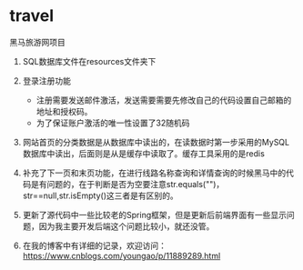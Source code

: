 # travel
黑马旅游网项目

1. SQL数据库文件在resources文件夹下

2. 登录注册功能
    - 注册需要发送邮件激活，发送需要需要先修改自己的代码设置自己邮箱的地址和授权码。
    - 为了保证账户激活的唯一性设置了32随机码
    
3. 网站首页的分类数据是从数据库中读出的，在读数据时第一步采用的MySQL数据库中读出，后面则是从是缓存中读取了。缓存工具采用的是redis

4. 补充了下一页和末页功能，在进行线路名称查询和详情查询的时候黑马中的代码是有问题的，在于判断是否为空要注意str.equals("")，str==null,str.isEmpty()这三者是有区别的。

5. 更新了源代码中一些比较老的Spring框架，但是更新后前端界面有一些显示问题，因为我主要开发后端这个问题比较小，就还没管。

6. 在我的博客中有详细的记录，欢迎访问：https://www.cnblogs.com/youngao/p/11889289.html
